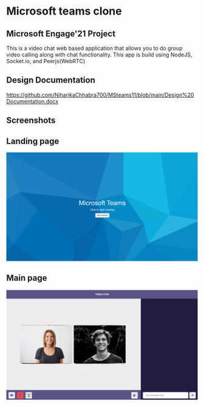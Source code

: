 #   Microsoft teams clone
## Microsoft Engage'21 Project

This is a video chat web based application that allows you to do group video calling along with chat functionality.
This app is build using NodeJS, Socket.io, and Peerjs(WebRTC)

##  Design Documentation
https://github.com/NiharikaChhabra700/MSteams11/blob/main/Design%20Documentation.docx

## Screenshots

## Landing page
![](images/landingpage.PNG)

## Main page
![](images/mainpage.PNG)
